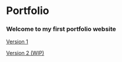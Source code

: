 # Portfolio
### Welcome to my first portfolio website

[Version 1](https://bulacooola.github.io/v1/)

[Version 2 (WIP)](https://bulacooola.github.io/v2/)
